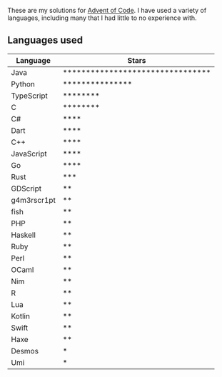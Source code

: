 These are my solutions for [Advent of Code](https://adventofcode.com). I have used a variety of languages, including many that I had little to no experience with.

## Languages used

| Language    | Stars                                                            |
| ----------- | ---------------------------------------------------------------- |
| Java        | \*\*\*\*\*\*\*\*\*\*\*\*\*\*\*\*\*\*\*\*\*\*\*\*\*\*\*\*\*\*\*\* |
| Python      | \*\*\*\*\*\*\*\*\*\*\*\*\*\*\*                                   |
| TypeScript  | \*\*\*\*\*\*\*\*                                                 |
| C           | \*\*\*\*\*\*\*\*                                                 |
| C#          | \*\*\*\*                                                         |
| Dart        | \*\*\*\*                                                         |
| C++         | \*\*\*\*                                                         |
| JavaScript  | \*\*\*\*                                                         |
| Go          | \*\*\*\*                                                         |
| Rust        | \*\*\*                                                           |
| GDScript    | \*\*                                                             |
| g4m3rscr1pt | \*\*                                                             |
| fish        | \*\*                                                             |
| PHP         | \*\*                                                             |
| Haskell     | \*\*                                                             |
| Ruby        | \*\*                                                             |
| Perl        | \*\*                                                             |
| OCaml       | \*\*                                                             |
| Nim         | \*\*                                                             |
| R           | \*\*                                                             |
| Lua         | \*\*                                                             |
| Kotlin      | \*\*                                                             |
| Swift       | \*\*                                                             |
| Haxe        | \*\*                                                             |
| Desmos      | \*                                                               |
| Umi         | \*                                                               |
